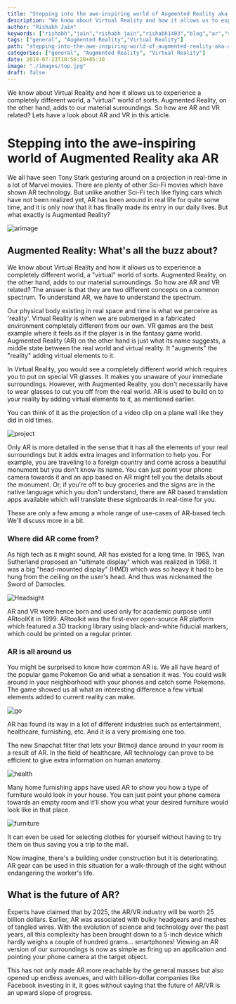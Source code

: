 ```yaml
---
title: "Stepping into the awe-inspiring world of Augmented Reality aka AR"
description: "We know about Virtual Reality and how it allows us to experience a completely different world, a \"virtual\" world of sorts. Augmented Reality, on the other hand, adds to our material surroundings. So how are AR and VR related? Lets have a look about AR and VR in this article."
author: "Rishabh Jain"
keywords: ["rishabh","jain","rishabh jain","rishabh1403","blog","ar","vr","Augmented Reality", "Virtual Reality", "pokemon go", "reality", "augment","science and technology" ]
tags: ["general", "Augmented Reality","Virtual Reality"]
path: "stepping-into-the-awe-inspiring-world-of-augmented-reality-aka-ar"
categories: ["general", "Augmented Reality", "Virtual Reality"]
date: 2019-07-23T10:56:20+05:30
image: "./images/top.jpg"
draft: false
---
```


We know about Virtual Reality and how it allows us to experience a completely different world, a "virtual" world of sorts. Augmented Reality, on the other hand, adds to our material surroundings. So how are AR and VR related? Lets have a look about AR and VR in this article.

<!--more-->

# Stepping into the awe-inspiring world of Augmented Reality aka AR

We all have seen Tony Stark gesturing around on a projection in real-time in a lot of Marvel movies. There are plenty of other Sci-Fi movies which have shown AR technology. But unlike another Sci-Fi tech like flying cars which have not been realized yet, AR has been around in real life for quite some time, and it is only now that it has finally made its entry in our daily lives. But what exactly is Augmented Reality?

![arimage](images/arimage.jpeg)

## Augmented Reality: What's all the buzz about?

We know about Virtual Reality and how it allows us to experience a completely different world, a "virtual" world of sorts. Augmented Reality, on the other hand, adds to our material surroundings. So how are AR and VR related? The answer is that they are two different concepts on a common spectrum. To understand AR, we have to understand the spectrum.

Our physical body existing in real space and time is what we perceive as 'reality'. 
Virtual Reality is when we are submerged in a fabricated environment completely different from our own. VR games are the best example where it feels as if the player is in the fantasy game world. Augmented Reality (AR) on the other hand is just what its name suggests, a middle state between the real world and virtual reality. It "augments" the "reality" adding virtual elements to it.

In Virtual Reality, you would see a completely different world which requires you to put on special VR glasses. It makes you unaware of your immediate surroundings. However, with Augmented Reality, you don't necessarily have to wear glasses to cut you off from the real world. AR is used to build on to your reality by adding virtual elements to it, as mentioned earlier.

You can think of it as the projection of a video clip on a plane wall like they did in old times. 

![project](images/project.jpeg)

Only AR is more detailed in the sense that it has all the elements of your real surroundings but it adds extra images and information to help you. For example, you are traveling to a foreign country and come across a beautiful monument but you don't know its name. You can just point your phone camera towards it and an app based on AR might tell you the details about the monument. Or, if you're off to buy groceries and the signs are in the native language which you don't understand, there are AR based translation apps available which will translate these signboards in real-time for you.

These are only a few among a whole range of use-cases of AR-based tech. We'll discuss more in a bit.

### Where did AR come from?

As high tech as it might sound, AR has existed for a long time. In 1965, Ivan Sutherland proposed an "ultimate display" which was realized in 1968. It was a big "head-mounted display" (HMD) which was so heavy it had to be hung from the ceiling on the user's head. And thus was nicknamed the Sword of Damocles.

![Headsight](images/Headsight.jpg)

AR and VR were hence born and used only for academic purpose until ARtoolKit in 1999.
ARtoolkit was the first-ever open-source AR platform which featured a 3D tracking library using black-and-white fiducial markers, which could be printed on a regular printer.

### AR is all around us

You might be surprised to know how common AR is. We all have heard of the popular game Pokemon Go and what a sensation it was. You could walk around in your neighborhood with your phones and catch some Pokemons. The game showed us all what an interesting difference a few virtual elements added to current reality can make.

![go](images/go.jpg)

AR has found its way in a lot of different industries such as entertainment, healthcare, furnishing, etc. And it is a very promising one too.

The new Snapchat filter that lets your Bitmoji dance around in your room is a result of AR.
In the field of healthcare, AR technology can prove to be efficient to give extra information on human anatomy.

![health](images/health.jpeg)

Many home furnishing apps have used AR to show you how a type of furniture would look in your house. You can just point your phone camera towards an empty room and it'll show you what your desired furniture would look like in that place.

![furniture](images/furniture.jpeg)

It can even be used for selecting clothes for yourself without having to try them on thus saving you a trip to the mall.

Now imagine, there's a building under construction but it is deteriorating. AR gear can be used in this situation for a walk-through of the sight without endangering the worker's life.


## What is the future of AR?

Experts have claimed that by 2025, the AR/VR industry will be worth 25 billion dollars. Earlier, AR was associated with bulky headgears and meshes of tangled wires. With the evolution of science and technology over the past years, all this complexity has been brought down to a 5-inch device which hardly weighs a couple of hundred grams... smartphones! Viewing an AR version of our surroundings is now as simple as firing up an application and pointing your phone camera at the target object.

This has not only made AR more reachable by the general masses but also opened up endless avenues, and with billion-dollar companies like Facebook investing in it, it goes without saying that the future of AR/VR is an upward slope of progress.